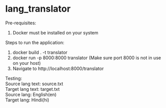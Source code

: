 # lang_translator
Pre-requisites:
1. Docker must be installed on your system


Steps to run the application:
1. docker build . -t translator
2. docker run -p 8000:8000 translator (Make sure port 8000 is not in use on your host)
3. Navigate to http://localhost:8000/translator
  

Testing:<br/>
Source lang text: source.txt<br/>
Target lang text: target.txt<br/>
Source lang: English(en)<br/>
Target lang: Hindi(hi)<br/>
